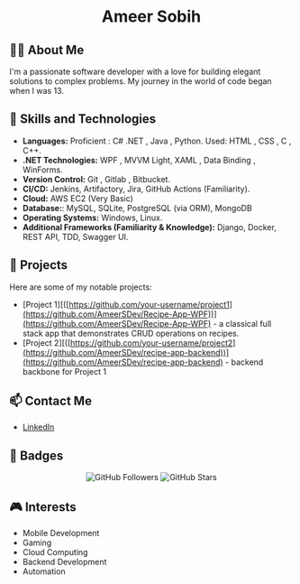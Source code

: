 <h1 align="center">Ameer Sobih</h1>


## 👨‍💻 About Me
I'm a passionate software developer with a love for building elegant solutions to complex problems. My journey in the world of code began when I was 13.

## 🚀 Skills and Technologies
- **Languages:**   Proficient : C# .NET , Java , Python. 
                   Used: HTML , CSS , C , C++. 
- **.NET Technologies:** WPF , MVVM Light, XAML , Data Binding , WinForms.
- **Version Control:** Git , Gitlab , Bitbucket. 
- **CI/CD:** Jenkins, Artifactory, Jira, GitHub Actions (Familiarity). 
- **Cloud:** AWS EC2 (Very Basic)
- **Database:**: MySQL, SQLite, PostgreSQL (via ORM), MongoDB
- **Operating Systems:**  Windows, Linux. 
- **Additional Frameworks (Familiarity & Knowledge):**  Django, Docker, REST API, TDD, Swagger UI. 

## 🌟 Projects
Here are some of my notable projects:
- [Project 1][([https://github.com/your-username/project1](https://github.com/AmeerSDev/Recipe-App-WPF))](https://github.com/AmeerSDev/Recipe-App-WPF) - a classical full stack app that demonstrates CRUD operations on recipes.
- [Project 2][([https://github.com/your-username/project2](https://github.com/AmeerSDev/recipe-app-backend))](https://github.com/AmeerSDev/recipe-app-backend) - backend backbone for Project 1

## 📫 Contact Me
- [LinkedIn](https://www.linkedin.com/in/ameersobih/)

## 🏅 Badges
<p align="center">
  <img src="https://img.shields.io/github/followers/your-username?style=social" alt="GitHub Followers" />
  <img src="https://img.shields.io/github/stars/your-username?style=social" alt="GitHub Stars" />
</p>

## 🎮 Interests
- Mobile Development
- Gaming
- Cloud Computing
- Backend Development
- Automation
